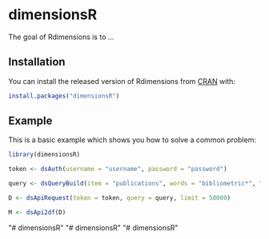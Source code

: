 
# dimensionsR

<!-- badges: start -->
<!-- badges: end -->

The goal of Rdimensions is to ...

## Installation

You can install the released version of Rdimensions from [CRAN](https://CRAN.R-project.org) with:

``` r
install.packages("dimensionsR")
```

## Example

This is a basic example which shows you how to solve a common problem:

``` r
library(dimensionsR)

token <- dsAuth(username = "username", password = "password")

query <- dsQueryBuild(item = "publications", words = "bibliometric*", type = "article", categories="management", start_year=1980,end_year = 2020)

D <- dsApiRequest(token = token, query = query, limit = 50000)

M <- dsApi2df(D)

```

"# dimensionsR" 
"# dimensionsR" 
"# dimensionsR" 
